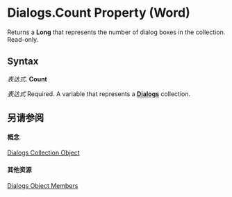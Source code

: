 
# Dialogs.Count Property (Word)

Returns a  **Long** that represents the number of dialog boxes in the collection. Read-only.


## Syntax

 _表达式_. **Count**

 _表达式_ Required. A variable that represents a **[Dialogs](8dfa5d8a-bb81-1cdd-853b-3acf9db70aa9.md)** collection.


## 另请参阅


#### 概念


[Dialogs Collection Object](8dfa5d8a-bb81-1cdd-853b-3acf9db70aa9.md)
#### 其他资源


[Dialogs Object Members](http://msdn.microsoft.com/library/c1ab2260-007a-d276-787b-1cc91c35f93d%28Office.15%29.aspx)